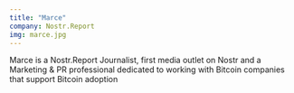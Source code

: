 ```yaml
---
title: "Marce"
company: Nostr.Report
img: marce.jpg
---
```


Marce is a Nostr.Report Journalist, first media outlet on Nostr and a Marketing & PR professional dedicated to working with Bitcoin companies that support Bitcoin adoption
